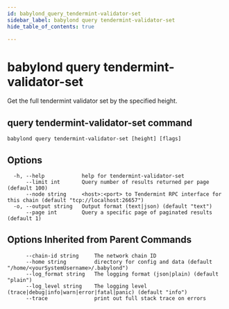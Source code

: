 ```yaml
---
id: babylond_query_tendermint-validator-set
sidebar_label: babylond query tendermint-validator-set
hide_table_of_contents: true

---
```


# babylond query tendermint-validator-set
Get the full tendermint validator set by the specified height.
## query tendermint-validator-set command
```
babylond query tendermint-validator-set [height] [flags]
```
## Options
```
  -h, --help            help for tendermint-validator-set
      --limit int       Query number of results returned per page (default 100)
      --node string     <host>:<port> to Tendermint RPC interface for this chain (default "tcp://localhost:26657")
  -o, --output string   Output format (text|json) (default "text")
      --page int        Query a specific page of paginated results (default 1)
```
## Options Inherited from Parent Commands
```
      --chain-id string     The network chain ID
      --home string         directory for config and data (default "/home/<yourSystemUsername>/.babylond")
      --log_format string   The logging format (json|plain) (default "plain")
      --log_level string    The logging level (trace|debug|info|warn|error|fatal|panic) (default "info")
      --trace               print out full stack trace on errors
```
